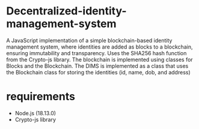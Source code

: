 # Decentralized-identity-management-system
A JavaScript implementation of a simple blockchain-based identity management system, where identities are added as blocks to a blockchain, ensuring immutability and transparency.
Uses the SHA256 hash function from the Crypto-js library. The blockchain is implemented using classes for Blocks and the Blockchain. The DIMS is implemented as a class that uses the Blockchain class for storing the identities (id, name, dob, and address)

# requirements
- Node.js (18.13.0)
- Crypto-js library
